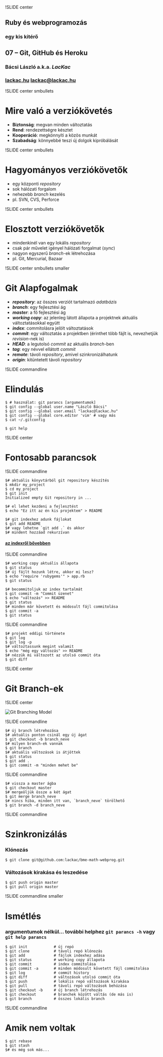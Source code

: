 !SLIDE center
## Ruby és webprogramozás
### egy kis kitérő
## 07 – **Git**, **GitHub** és **Heroku**

### **Bácsi László a.k.a. *LacKac***
### [lackac.hu](http://lackac.hu) lackac@lackac.hu

!SLIDE center smbullets
# Mire való a verziókövetés

* **Biztonság**: megvan minden változtatás
* **Rend**: rendezettségre késztet
* **Kooperáció**: megkönnyíti a közös munkát
* **Szabadság**: könnyebbé teszi új dolgok kipróbálását

!SLIDE center smbullets
# Hagyományos verziókövetők

* egy központi *repository*
* sok hálózati forgalom
* nehezebb *branch* kezelés
* pl. SVN, CVS, Perforce

!SLIDE center smbullets
# Elosztott verziókövetők

* mindenkinél van egy lokális *repository*
* csak pár művelet igényel hálózati forgalmat (*sync*)
* nagyon egyszerű *branch*-ek létrehozása
* pl. Git, Mercurial, Bazaar

!SLIDE center smbullets smaller
# Git Alapfogalmak

* ***repository***: az összes verziót tartalmazó *adatbázis*
* ***branch***: egy fejlesztési ág
* ***master***: a fő fejlesztési ág
* ***working copy***: az jelenleg látott állapota a projektnek aktuális változtatásokkal együtt
* ***index***: commitolásra jelölt változtatások
* ***commit***: egy változtatás a projektben (érinthet több fájlt is, nevezhetjük *revision*-nek is)
* ***HEAD***: a legutolsó *commit* az aktuális *branch*-ben
* ***tag***: egy névvel ellátott *commit*
* ***remote***: távoli *repository*, amivel szinkronizálhatunk
* ***origin***: kitüntetett távoli *repository*

!SLIDE commandline
# Elindulás

    $ # használat: git parancs [argumentumok]
    $ git config --global user.name "László Bácsi"
    $ git config --global user.email "lackac@lackac.hu"
    $ git config --global core.editor 'vim' # vagy más
    $ cat ~/.gitconfig

    $ git help

!SLIDE center
# Fontosabb parancsok

!SLIDE commandline

    $# aktuális könyvtárból git repository készítés
    $ mkdir my_project
    $ cd my_project
    $ git init
    Initialized empty Git repository in ...

    $# el lehet kezdeni a fejlesztést
    $ echo "Ez itt az én kis projektem" > README

    $# git indexhez adunk fájlokat
    $ git add README
    $# vagy lehetne `git add .` és akkor
    $# mindent hozzáad rekurzívan

#### [az indexről bővebben](http://gitready.com/beginner/2009/01/18/the-staging-area.html)

!SLIDE commandline

    $# working copy aktuális állapota
    $ git status
    $# új fájlt hozunk létre, akkor mi lesz?
    $ echo "require 'rubygems'" > app.rb
    $ git status

    $# becommitoljuk az index tartalmát
    $ git commit -m "Commit üzenet"
    $ echo "változás" >> README
    $ git status
    $# minden már követett és módosult fájl commitolása
    $ git commit -a
    $ git status

!SLIDE commandline

    $# projekt eddigi története
    $ git log
    $ git log -p
    $# változtassunk megint valamit
    $ echo "még egy változás" >> README
    $# nézzük mi változott az utolsó commit óta
    $ git diff

!SLIDE center
# Git Branch-ek

!SLIDE center

![Git Branching Model](git-branches.png)

!SLIDE commandline

    $# új branch létrehozása
    $# aktuális ponton csinál egy új ágat
    $ git checkout -b branch_neve
    $# milyen branch-ek vannak
    $ git branch
    $# aktuális változások is átjöttek
    $ git status
    $ git add .
    $ git commit -m "minden mehet be"

!SLIDE commandline

    $# vissza a master ágba
    $ git checkout master
    $# mergeöljük össze a két ágat
    $ git merge branch_neve
    $# nincs hiba, minden itt van, `branch_neve` törölhető
    $ git branch -d branch_neve

!SLIDE commandline
# Szinkronizálás

### Klónozás

    $ git clone git@github.com:lackac/bme-math-webprog.git

### Változások kirakása és leszedése

    $ git push origin master
    $ git pull origin master

!SLIDE commandline smaller
# Ismétlés
### argumentumok nélkül... további helphez `git parancs -h` vagy `git help parancs`

    $ git init            # új repó
    $ git clone           # távoli repó klónozás
    $ git add             # fájlok indexhez adása
    $ git status          # working copy állapota
    $ git commit          # index commitolása
    $ git commit -a       # minden módosult követett fájl commitolása
    $ git log             # commit history
    $ git diff            # változások utolsó commit óta
    $ git push            # lokális repó változások kirakása
    $ git pull            # távoli repó változások behúzása
    $ git checkout -b     # új branch létrehozás
    $ git checkout        # branchek között váltás (de más is)
    $ git branch          # összes lokális branch

!SLIDE commandline
# Amik nem voltak

    $ git rebase
    $ git stash
    $# és még sok más...
